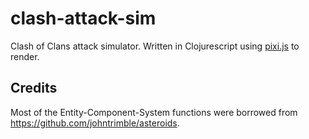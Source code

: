 # clash-attack-sim

Clash of Clans attack simulator. Written in Clojurescript using [pixi.js](http://www.pixijs.com/) to render.

## Credits
Most of the Entity-Component-System functions were borrowed from https://github.com/johntrimble/asteroids.
